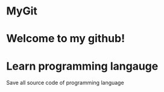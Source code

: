 # MyGit

# Welcome to my github!

# Learn programming langauge

Save all source code of programming language
